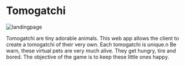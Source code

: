 # Tomogatchi

![landingpage]('/Users/peternguyen/Desktop/tamagachi/public/Photos/landingpage.png')

Tomogatchi are tiny adorable animals. This web app allows the client to create a tomogatchi of their very own. Each tomogatchi is unique.n Be warn, these virtual pets are very much alive. They get hungry, tire and bored. 
The objective of the game is to keep these little ones happy. 

